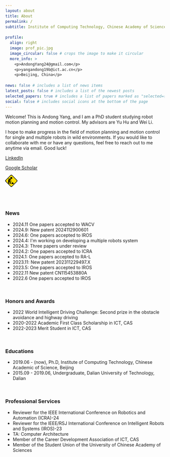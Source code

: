 ```yaml
---
layout: about
title: About
permalink: /
subtitle: Institute of Computing Technology, Chinese Academy of Sciences.

profile:
  align: right
  image: prof_pic.jpg
  image_circular: false # crops the image to make it circular
  more_info: >
    <p>AndongYang24@gmail.com</p>
    <p>yangandong19b@ict.ac.cn</p>
    <p>Beijing, China</p>

news: false # includes a list of news items
latest_posts: false # includes a list of the newest posts
selected_papers: true # includes a list of papers marked as "selected={true}"
social: false # includes social icons at the bottom of the page
---
```


Welcome! This is Andong Yang, and I am a PhD student studying robot motion planning and motion control. My advisors are Yu Hu and Wei Li.

I hope to make progress in the field of motion planning and motion control for single and multiple robots in wild environments. If you would like to collaborate with me or have any questions, feel free to reach out to me anytime via email. Good luck!

[LinkedIn](https://www.linkedin.com/in/andongyang/)

[Google Scholar](https://scholar.google.com/citations?user=t1Nzqx4AAAAJ&hl=en&authuser=1)

![](/assets/img/working.gif)

<br/>
<br/>

### **News**
* 2024.11 One papers accepted to WACV
* 2024.9: New patent 2024112900601
* 2024.6: One papers accepted to IROS
* 2024.4: I'm working on developing a multiple robots system
* 2024.3: Three papers under review
* 2024.2: One papers accepted to ICRA
* 2024.1: One papers accepted to RA-L
* 2023.11: New patent 202311229497.X
* 2023.5: One papers accepted to IROS
* 2022.11	New patent CN115453880A
* 2022.6 One papers accepted to IROS

<br/>

### **Honors and Awards**
* 2022 World Intelligent Driving Challenge: Second prize in the obstacle avoidance and highway driving
* 2020-2022 Academic First Class Scholarship in ICT, CAS
* 2022-2023 Merit Student in ICT, CAS

<br/>

### **Educations**
* 2019.06 - (now), Ph.D, Institute of Computing Technology, Chinese Academic of Science, Beijing
* 2015.09 - 2019.06, Undergraduate, Dalian University of Technology, Dalian

<br/>

### **Professional Services**
* Reviewer for the IEEE International Conference on Robotics and Automation (ICRA)-24
* Reviewer for the IEEE/RSJ International Conference on Intelligent Robots and Systems (IROS)-23
* TA: Computer Architecture
* Member of the Career Development Association of ICT, CAS
* Member of the Student Union of the University of Chinese Academy of Sciences

<br/>

<!-- ### **Internships** -->

<!-- ### **Collaboration**
Hao Zhao: Tsinghua University
Yongchao Chen: MIT -->


<!-- In 2019, I received my bachelor's degree and was recommended to a straight-to Ph.D. My work started with building and modifying multiple mobile robots and simulator platforms (Including two mobile robots and one SUV) since I was the first student in the lab to start research in this area. After completing the hardware platform setup, I conducted research on the popular frameworks used in aerial robots, legged robots, and mobile robots. Considering the goal of developing a mobile robot capable of autonomous navigation in wild environments, I have identified the subsequent research direction. The initial focus will be on implementing a perception-to-control software stack within the traditional hierarchical framework, incorporating learning-based approaches to address the challenges that traditional methods face in the wild. Subsequently, research will be conducted on end-to-end methods based on this framework. In order to facilitate testing, the hierarchical framework was implemented in the order of control to perception. Specific works include:

1. A motion control method for rugged outdoor environments.
2. A Speed planning method that can handle the geometric and semantic features of the terrain.
3. A motion planning method that can utilize long-range information.
4. A set of OctoMap generation processes and terrain semantic segmentation methods.
5. A meethod for automatic simulator terrain generation and texture generation.

Based on this software stack, I further explored an end-to-end trajectory planning method that can be trained offline. Other work includes an active SLAM method based on hierarchical reinforcement learning for fast exploration, as well as A city-scale neural radiance fields (NeRF). -->


<!-- 
Since I received my bachelor's degree and was recommended to a stright-to Ph.D. I stared working with the planning and control algorithms of mobile robots in wild environments. My work started with building multiple mobile robots and simulator platforms since I was the first student in the lab to start research in this area. This process includes a complete pipeline from perception to control. In the follow-up research, to alleviate the prediction error course by inaccurate dynamic model and significant time overhead course by multi-step prediction process in model prediction control, I proposed SMS-MPC based on a generative adversarial model, which was published in IROS2022. To make the speed planning algorithm can perceive the terrain information and quickly plan reasonable speed under multiple constraints. I propose a new speed planning algorithm based on constraint reinforcement learning, which is submitted to RAL and currently under review. At present, I am trying to solve the local optimal problem faced by motion planning of mobile robot in the wild environment. In addition, I have collaborated on a SLAM method based on hierarchical reinforcement learning in the past year, which was published in IROS2023.  -->



<!-- Write your biography here. Tell the world about yourself. Link to your favorite [subreddit](http://reddit.com). You can put a picture in, too. The code is already in, just name your picture `prof_pic.jpg` and put it in the `img/` folder.

Put your address / P.O. box / other info right below your picture. You can also disable any of these elements by editing `profile` property of the YAML header of your `_pages/about.md`. Edit `_bibliography/papers.bib` and Jekyll will render your [publications page](/al-folio/publications/) automatically.

Link to your social media connections, too. This theme is set up to use [Font Awesome icons](https://fontawesome.com/) and [Academicons](https://jpswalsh.github.io/academicons/), like the ones below. Add your Facebook, Twitter, LinkedIn, Google Scholar, or just disable all of them. -->


